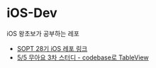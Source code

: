 # iOS-Dev

iOS 왕초보가 공부하는 레포

- [SOPT 28기 iOS 레포 링크](https://github.com/28th-BE-SOPT-iOS-Part/KimHyeSoo) 
- [5/5 무아요 3차 스터디 - codebase로 TableView](https://github.com/hyesuuou/iOS-Dev/tree/main/TableView_CodeBase%202)
